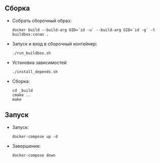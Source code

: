 ## Сборка

- Собрать сборочный образ:

      docker build --build-arg UID=`id -u` --build-arg GID=`id -g` -t buildbox:conan .

- Запуск и вход в сборочный контейнер:

      ./run_buildbox.sh

- Установка зависимостей

      ./install_depends.sh

- Сборка:

      cd _build
      cmake ..
      make


## Запуск

- Запуск:

      docker-compose up -d

- Завершение:

      docker-compose down
